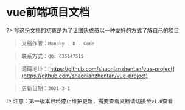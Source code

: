# vue前端项目文档

?> 写这份文档的初衷是为了让团队成员以一种友好的方式了解自己的项目

> 文档作者：`Moneky - D - Code`

> 联系方式：`QQ: 635147515`

> 源码地址：[https://github.com/shaonianzhentan/vue-project](https://github.com/shaonianzhentan/vue-project)

> 更新日期：`2021-3-1`


!> 注意：第一版本已经停止维护更新，需要查看文档请切换至`v1.0`查看